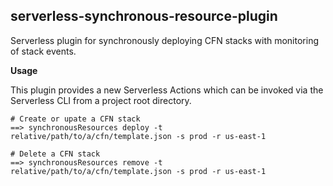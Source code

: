## serverless-synchronous-resource-plugin

Serverless plugin for synchronously deploying CFN stacks with monitoring of stack events.

**Usage**

This plugin provides a new Serverless Actions which can be invoked via the Serverless CLI from a project root directory.

```
# Create or upate a CFN stack
==> synchronousResources deploy -t relative/path/to/a/cfn/template.json -s prod -r us-east-1
```

```
# Delete a CFN stack
==> synchronousResources remove -t relative/path/to/a/cfn/template.json -s prod -r us-east-1
```



